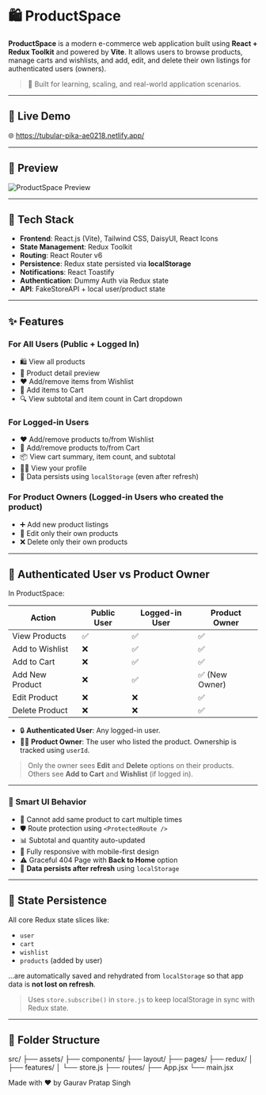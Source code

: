 # 🛍️ ProductSpace

**ProductSpace** is a modern e-commerce web application built using **React + Redux Toolkit** and powered by **Vite**. It allows users to browse products, manage carts and wishlists, and add, edit, and delete their own listings for authenticated users (owners).

> 🚀 Built for learning, scaling, and real-world application scenarios.

---

## 🔗 Live Demo

🌐 https://tubular-pika-ae0218.netlify.app/

---

## 📸 Preview

![ProductSpace Preview](./public/preview.jpg) <!-- Add your own preview screenshot here -->

---

## 🧰 Tech Stack

- **Frontend**: React.js (Vite), Tailwind CSS, DaisyUI, React Icons
- **State Management**: Redux Toolkit
- **Routing**: React Router v6
- **Persistence**: Redux state persisted via **localStorage**
- **Notifications**: React Toastify
- **Authentication**: Dummy Auth via Redux state
- **API**: FakeStoreAPI + local user/product state

---

## ✨ Features

### For All Users (Public + Logged In)
- 🛍️ View all products
- 📄 Product detail preview
- ❤️ Add/remove items from Wishlist
- 🛒 Add items to Cart
- 🔍 View subtotal and item count in Cart dropdown

### For Logged-in Users
- ❤️ Add/remove products to/from Wishlist
- 🛒 Add/remove products to/from Cart
- 📦 View cart summary, item count, and subtotal
- 🧑‍💻 View your profile
- 📌 Data persists using `localStorage` (even after refresh)

### For Product Owners (Logged-in Users who created the product)
- ➕ Add new product listings
- 📝 Edit only their own products
- ❌ Delete only their own products

---
## 🔐 Authenticated User vs Product Owner

In ProductSpace:

| Action                       | Public User | Logged-in User | Product Owner |
|-----------------------------|-------------|----------------|----------------|
| View Products               | ✅          | ✅             | ✅             |
| Add to Wishlist             | ❌          | ✅             | ✅             |
| Add to Cart                 | ❌          | ✅             | ✅             |
| Add New Product             | ❌          | ✅             | ✅ (New Owner) |
| Edit Product                | ❌          | ❌             | ✅             |
| Delete Product              | ❌          | ❌             | ✅             |

- 🔒 **Authenticated User**: Any logged-in user.
- 🧑‍🎨 **Product Owner**: The user who listed the product. Ownership is tracked using `userId`.

> Only the owner sees **Edit** and **Delete** options on their products. Others see **Add to Cart** and **Wishlist** (if logged in).

---

### 🧠 Smart UI Behavior
- 🚫 Cannot add same product to cart multiple times
- 🛡️ Route protection using `<ProtectedRoute />`
- 📊 Subtotal and quantity auto-updated
- 🎨 Fully responsive with mobile-first design
- ⚠️ Graceful 404 Page with **Back to Home** option
- 💾 **Data persists after refresh** using `localStorage`

---

## 🧠 State Persistence

All core Redux state slices like:
- `user`
- `cart`
- `wishlist`
- `products` (added by user)

...are automatically saved and rehydrated from `localStorage` so that app data is **not lost on refresh**.

> Uses `store.subscribe()` in `store.js` to keep localStorage in sync with Redux state.

---

## 📁 Folder Structure
src/
├── assets/
├── components/
├── layout/
├── pages/
├── redux/
│ ├── features/
│ └── store.js
├── routes/
├── App.jsx
└── main.jsx

Made with ❤️ by Gaurav Pratap Singh
